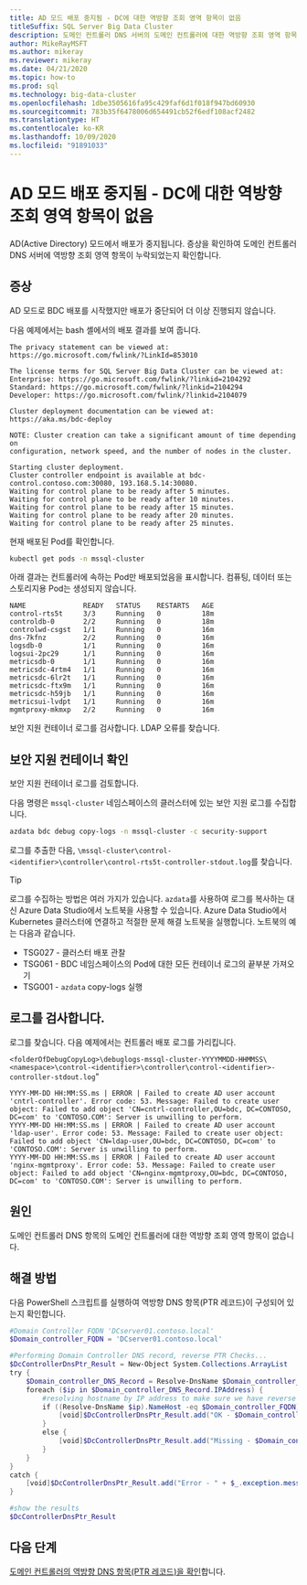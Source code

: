 ```yaml
---
title: AD 모드 배포 중지됨 - DC에 대한 역방향 조회 영역 항목이 없음
titleSuffix: SQL Server Big Data Cluster
description: 도메인 컨트롤러 DNS 서버의 도메인 컨트롤러에 대한 역방향 조회 영역 항목이 누락되어 AD 모드를 사용한 BDC 배포가 중단되었습니다.
author: MikeRayMSFT
ms.author: mikeray
ms.reviewer: mikeray
ms.date: 04/21/2020
ms.topic: how-to
ms.prod: sql
ms.technology: big-data-cluster
ms.openlocfilehash: 1dbe3505616fa95c429faf6d1f018f947bd60930
ms.sourcegitcommit: 783b35f6478006d654491cb52f6edf108acf2482
ms.translationtype: HT
ms.contentlocale: ko-KR
ms.lasthandoff: 10/09/2020
ms.locfileid: "91891033"
---
```

# <a name="ad-mode-deployment-stopped---missing-reverse-lookup-zone-entry-for-dc"></a>AD 모드 배포 중지됨 - DC에 대한 역방향 조회 영역 항목이 없음

AD(Active Directory) 모드에서 배포가 중지됩니다. 증상을 확인하여 도메인 컨트롤러 DNS 서버에 역방향 조회 영역 항목이 누락되었는지 확인합니다. 

## <a name="symptom"></a>증상

AD 모드로 BDC 배포를 시작했지만 배포가 중단되어 더 이상 진행되지 않습니다.

다음 예제에서는 bash 셸에서의 배포 결과를 보여 줍니다.

```
The privacy statement can be viewed at:
https://go.microsoft.com/fwlink/?LinkId=853010
 
The license terms for SQL Server Big Data Cluster can be viewed at:
Enterprise: https://go.microsoft.com/fwlink/?linkid=2104292
Standard: https://go.microsoft.com/fwlink/?linkid=2104294
Developer: https://go.microsoft.com/fwlink/?linkid=2104079
 
Cluster deployment documentation can be viewed at:
https://aka.ms/bdc-deploy
 
NOTE: Cluster creation can take a significant amount of time depending on
configuration, network speed, and the number of nodes in the cluster.
 
Starting cluster deployment.
Cluster controller endpoint is available at bdc-control.contoso.com:30080, 193.168.5.14:30080.
Waiting for control plane to be ready after 5 minutes.
Waiting for control plane to be ready after 10 minutes.
Waiting for control plane to be ready after 15 minutes.
Waiting for control plane to be ready after 20 minutes.
Waiting for control plane to be ready after 25 minutes.
```

현재 배포된 Pod를 확인합니다.

```bash
kubectl get pods -n mssql-cluster
```

아래 결과는 컨트롤러에 속하는 Pod만 배포되었음을 표시합니다. 컴퓨팅, 데이터 또는 스토리지용 Pod는 생성되지 않습니다.

```
NAME              READY   STATUS    RESTARTS   AGE
control-rts5t     3/3     Running   0          18m
controldb-0       2/2     Running   0          18m
controlwd-csgst   1/1     Running   0          16m
dns-7kfnz         2/2     Running   0          16m
logsdb-0          1/1     Running   0          16m
logsui-2pc29      1/1     Running   0          16m
metricsdb-0       1/1     Running   0          16m
metricsdc-4rtm4   1/1     Running   0          16m
metricsdc-6lr2t   1/1     Running   0          16m
metricsdc-ftx9m   1/1     Running   0          16m
metricsdc-h59jb   1/1     Running   0          16m
metricsui-lvdpt   1/1     Running   0          16m
mgmtproxy-mkmxp   2/2     Running   0          16m
```

보안 지원 컨테이너 로그를 검사합니다. LDAP 오류를 찾습니다. 

## <a name="check-security-support-container"></a>보안 지원 컨테이너 확인 

보안 지원 컨테이너 로그를 검토합니다.

다음 명령은 `mssql-cluster` 네임스페이스의 클러스터에 있는 보안 지원 로그를 수집합니다.

```bash
azdata bdc debug copy-logs -n mssql-cluster -c security-support
```

로그를 추출한 다음, `\mssql-cluster\control-<identifier>\controller\control-rts5t-controller-stdout.log`를 찾습니다.

> [!TIP]
> 로그를 수집하는 방법은 여러 가지가 있습니다. `azdata`를 사용하여 로그를 복사하는 대신 Azure Data Studio에서 노트북을 사용할 수 있습니다.
> Azure Data Studio에서 Kubernetes 클러스터에 연결하고 적절한 문제 해결 노트북을 실행합니다. 노트북의 예는 다음과 같습니다.
>
> - TSG027 - 클러스터 배포 관찰
> - TSG061 - BDC 네임스페이스의 Pod에 대한 모든 컨테이너 로그의 끝부분 가져오기
> - TSG001 - `azdata` copy-logs 실행
>

## <a name="inspect-the-logs"></a>로그를 검사합니다.

로그를 찾습니다. 다음 예제에서는 컨트롤러 배포 로그를 가리킵니다. 

`<folderOfDebugCopyLog>\debuglogs-mssql-cluster-YYYYMMDD-HHMMSS\<namespace>\control-<identifier>\controller\control-<identifier>-controller-stdout.log`"

```
YYYY-MM-DD HH:MM:SS.ms | ERROR | Failed to create AD user account 'cntrl-controller'. Error code: 53. Message: Failed to create user object: Failed to add object 'CN=cntrl-controller,OU=bdc, DC=CONTOSO, DC=com' to 'CONTOSO.COM': Server is unwilling to perform. 
YYYY-MM-DD HH:MM:SS.ms | ERROR | Failed to create AD user account 'ldap-user'. Error code: 53. Message: Failed to create user object: Failed to add object 'CN=ldap-user,OU=bdc, DC=CONTOSO, DC=com' to 'CONTOSO.COM': Server is unwilling to perform. 
YYYY-MM-DD HH:MM:SS.ms | ERROR | Failed to create AD user account 'nginx-mgmtproxy'. Error code: 53. Message: Failed to create user object: Failed to add object 'CN=nginx-mgmtproxy,OU=bdc, DC=CONTOSO, DC=com' to 'CONTOSO.COM': Server is unwilling to perform. 
```

## <a name="cause"></a>원인

도메인 컨트롤러 DNS 항목의 도메인 컨트롤러에 대한 역방향 조회 영역 항목이 없습니다. 

## <a name="resolution"></a>해결 방법

다음 PowerShell 스크립트를 실행하여 역방향 DNS 항목(PTR 레코드)이 구성되어 있는지 확인합니다.

```powershell
#Domain Controller FQDN 'DCserver01.contoso.local'
$Domain_controller_FQDN = 'DCserver01.contoso.local'

#Performing Domain Controller DNS record, reverse PTR Checks...
$DcControllerDnsPtr_Result = New-Object System.Collections.ArrayList
try {
    $Domain_controller_DNS_Record = Resolve-DnsName $Domain_controller_FQDN -Type A -Server $Domain_DNS_IP_address -ErrorAction Stop
    foreach ($ip in $Domain_controller_DNS_Record.IPAddress) {
        #resolving hostname by IP address to make sure we have reverse PTR record 
        if ((Resolve-DnsName $ip).NameHost -eq $Domain_controller_FQDN) {
            [void]$DcControllerDnsPtr_Result.add("OK - $Domain_controller_FQDN has an A record with an IP $ip, Reverse PTR record is in place") 
        }
        else {
            [void]$DcControllerDnsPtr_Result.add("Missing - $Domain_controller_FQDN has an A record with an IP $ip, But no reverse PTR record was found for the host")
        }
    }
}
catch {
    [void]$DcControllerDnsPtr_Result.add("Error - " + $_.exception.message)
}

#show the results 
$DcControllerDnsPtr_Result
```

## <a name="next-steps"></a>다음 단계

[도메인 컨트롤러의 역방향 DNS 항목(PTR 레코드)을 확인](active-directory-deploy.md#verify-reverse-dns-entry-for-domain-controller)합니다.
